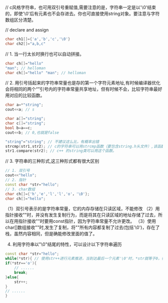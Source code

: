 // c风格字符串，也可用双引号重赋值,需要注意的是，字符串一定是以'\0'结束的，即使'\0'后有元素也不会存进去。你也可直接使用string对象。要注意与字符数组区分清楚。

// declare and assign
```cpp
char ch1[]={'a','b','c','\0'}
char ch2[]="a,b,c"
```

// 1. 当一行太长时换行也可以自动拼接。
```cpp
char ch[]="hello"
"man"; // helloman
char ch[]="hello" "man"; // helloman
```

// 2. 用引号括起来的字符串常量也是存的第一个字符元素地址,有时候编译器优化会将相同的两个“”引号内的字符串常量共享地址，但有时候不会，比较字符串最好用对应的比较函数。
```cpp
char a=*"string";
cout<<a; // s

char a[]="string";
char c[]="string";
bool b=a==c;
cout<<b; // 0,也就是false

"string"="string"; // 不建议这么比，有概率出错
strcmp(str1,str2); // c的字符串可以用strcmp函数（要包含string.h头文件）,该函数，相同返回0，不相同返回1.
str1.compare(str2); // c++ 的string类可以用这个函数。
```

// 3. 字符串的三种形式,这三种形式都有很大区别
```cpp
// 1. 双引号
cout<<"hello";
// 2. 指针
const char *str="hello";
// 3. char数组
char ch[]={'h','e','l','l','o'，'\0'};
char ch[]="hello";
```
（1）双引号表示的是字符串常量，它的内存存储在只读区域，不能修改
（2）用指针接收""时，并没有发生复制行为，而是将其在只读区域的地址存储了过去，所以在用指针接收""时要用const指针，因为字符串常量不允许更改。
（3）使用char[]数组接收""时,发生了复制，将""所有内容都复制了过去(包括'\0')，存在了栈，虽然内容相同，但是确能修改里面的值了。

4. 利用字符串以"\0"结尾的特性，可以设计以下字符串遍历
```cpp
const char *str="hello";
while(*str){ // 使用str++进行元素推进，当到达最后一个元素'\0'时，*str就等于0，循环终止。
if(*str=='o'){
    // ......
    break;
}else{
    str++;
}
// ......
}
```